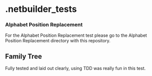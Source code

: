 # .netbuilder_tests
### Alphabet Position Replacement
  For the Alphabet Position Replacement test please go to the Alphabet Position Replacement directory with this repository.


## Family Tree

  Fully tested and laid out clearly, using TDD was really fun in this test.
